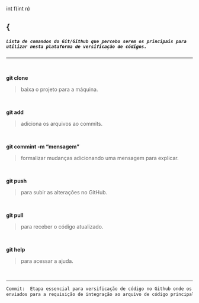 int f(int n)

{ 
---
##### `Lista de comandos do Git/Github que percebo serem os principais para utilizar nesta plataforma de versificação de códigos.`
---
&nbsp;

**git clone**
> baixa o projeto para a máquina.

&nbsp;

**git add**
> adiciona os arquivos ao commits.

&nbsp;

**git commint -m “mensagem”**
> formalizar mudanças adicionando uma mensagem para explicar.

&nbsp;

**git push**
> para subir as alterações no GitHub.

&nbsp;

**git pull**
> para receber o código atualizado.

&nbsp;

**git help**
> para acessar a ajuda.

&nbsp;

---
```sh
Commit:  Etapa essencial para versificação de código no Github onde os arquivos modificados permanecem enquanto ainda não foram 
enviados para a requisição de integração ao arquivo de código principal.
```
